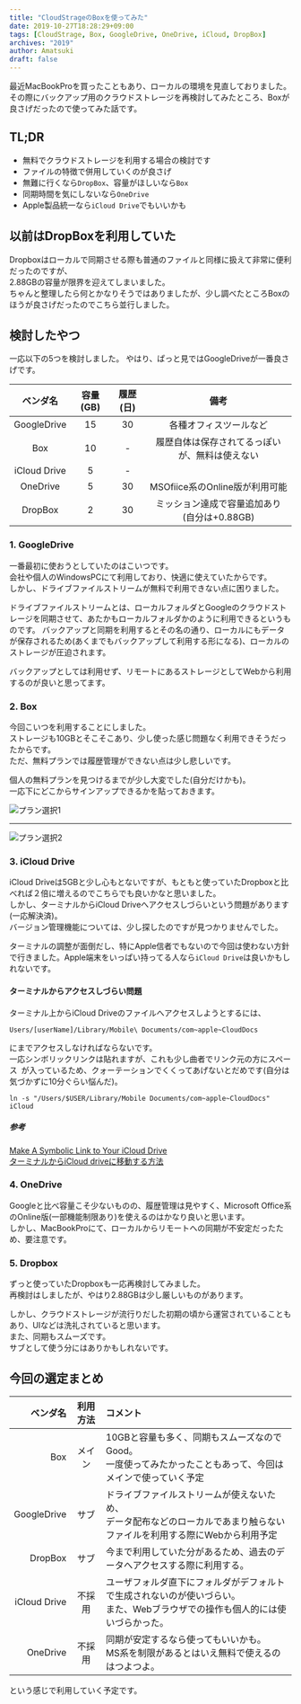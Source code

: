 ```yaml
---
title: "CloudStrageのBoxを使ってみた"
date: 2019-10-27T18:28:29+09:00
tags: [CloudStrage, Box, GoogleDrive, OneDrive, iCloud, DropBox]
archives: "2019"
author: Amatsuki
draft: false
---
```

最近MacBookProを買ったこともあり、ローカルの環境を見直しておりました。  
その際にバックアップ用のクラウドストレージを再検討してみたところ、Boxが良さげだったので使ってみた話です。

## TL;DR
- 無料でクラウドストレージを利用する場合の検討です
- ファイルの特徴で併用していくのが良さげ
- 無難に行くなら`DropBox`、容量がほしいなら`Box`
- 同期時間を気にしないなら`OneDrive`
- Apple製品統一なら`iCloud Drive`でもいいかも

## 以前はDropBoxを利用していた
Dropboxはローカルで同期させる際も普通のファイルと同様に扱えて非常に便利だったのですが、  
2.88GBの容量が限界を迎えてしまいました。  
ちゃんと整理したら何とかなりそうではありましたが、少し調べたところBoxのほうが良さげだったのでこちら並行しました。

## 検討したやつ
一応以下の5つを検討しました。
やはり、ぱっと見ではGoogleDriveが一番良さげです。

| ベンダ名 | 容量(GB) | 履歴(日) | 備考 |
| :---: | :---: | :---: | :---: |
|  GoogleDrive | 15 | 30 | 各種オフィスツールなど |
|  Box | 10 | - | 履歴自体は保存されてるっぽいが、無料は使えない |
|  iCloud Drive | 5 | - | |
|  OneDrive | 5 | 30 | MSOfiice系のOnline版が利用可能 |
|  DropBox | 2 | 30 | ミッション達成で容量追加あり(自分は+0.88GB) |

### 1. GoogleDrive
一番最初に使おうとしていたのはこいつです。  
会社や個人のWindowsPCにて利用しており、快適に使えていたからです。  
しかし、ドライブファイルストリームが無料で利用できない点に困りました。  

ドライブファイルストリームとは、ローカルフォルダとGoogleのクラウドストレージを同期させて、あたかもローカルフォルダかのように利用できるというものです。
バックアップと同期を利用するとその名の通り、ローカルにもデータが保存されるため(あくまでもバックアップして利用する形になる)、ローカルのストレージが圧迫されます。

バックアップとしては利用せず、リモートにあるストレージとしてWebから利用するのが良いと思ってます。

### 2. Box
今回こいつを利用することにしました。  
ストレージも10GBとそこそこあり、少し使った感じ問題なく利用できそうだったからです。  
ただ、無料プランでは履歴管理ができない点は少し悲しいです。  

個人の無料プランを見つけるまでが少し大変でした(自分だけかも)。  
一応下にどこからサインアップできるかを貼っておきます。  


![プラン選択1](/resources/tried-to-use-box/box-pricing-page1.png)

---
![プラン選択2](/resources/tried-to-use-box/box-pricing-page2.png)


### 3. iCloud Drive
iCloud Driveは5GBと少し心もとないですが、もともと使っていたDropboxと比べれば２倍に増えるのでこちらでも良いかなと思いました。  
しかし、ターミナルからiCloud Driveへアクセスしづらいという問題があります(一応解決済)。  
バージョン管理機能については、少し探したのですが見つかりませんでした。

ターミナルの調整が面倒だし、特にApple信者でもないので今回は使わない方針で行きました。Apple端末をいっぱい持ってる人なら`iCloud Drive`は良いかもしれないです。

#### ターミナルからアクセスしづらい問題
ターミナル上からiCloud Driveのファイルへアクセスしようとするには、  
```
Users/[userName]/Library/Mobile\ Documents/com~apple~CloudDocs
```  
にまでアクセスしなければならないです。  
一応シンボリックリンクは貼れますが、これも少し曲者でリンク元の方にスペース` `が入っているため、クォーテーションでくくってあげないとだめです(自分は気づかずに10分ぐらい悩んだ)。  
```
ln -s "/Users/$USER/Library/Mobile Documents/com~apple~CloudDocs" iCloud
```

##### 参考
[Make A Symbolic Link to Your iCloud Drive](https://levlaz.org/make-a-symbolic-link-to-your-icloud-drive/)  
[ターミナルからiCloud driveに移動する方法](https://qiita.com/mom0tomo/items/aba245bcd4ce07e9a48f)

### 4. OneDrive
Googleと比べ容量こそ少ないものの、履歴管理は見やすく、Microsoft Office系のOnline版(一部機能制限あり)を使えるのはかなり良いと思います。  
しかし、MacBookProにて、ローカルからリモートへの同期が不安定だったため、要注意です。

### 5. Dropbox
ずっと使っていたDropboxも一応再検討してみました。  
再検討はしましたが、やはり2.88GBは少し厳しいものがあります。

しかし、クラウドストレージが流行りだした初期の頃から運営されていることもあり、UIなどは洗礼されていると思います。  
また、同期もスムーズです。  
サブとして使う分にはありかもしれないです。

## 今回の選定まとめ
|  ベンダ名 | 利用方法 | コメント |
| ---: | :---: | :--- |
|  Box | メイン | 10GBと容量も多く、同期もスムーズなのでGood。<br/>一度使ってみたかったこともあって、今回はメインで使っていく予定 |
|  GoogleDrive | サブ | ドライブファイルストリームが使えないため、<br/>データ配布などのローカルであまり触らないファイルを利用する際にWebから利用予定 |
|  DropBox | サブ | 今まで利用していた分があるため、過去のデータへアクセスする際に利用する。|
|  iCloud Drive | 不採用 | ユーザフォルダ直下にフォルダがデフォルトで生成されないのが使いづらい。<br/>また、Webブラウザでの操作も個人的には使いづらかった。 |
|  OneDrive | 不採用 | 同期が安定するなら使ってもいいかも。<br/>MS系を制限があるとはいえ無料で使えるのはつよつよ。 |

という感じで利用していく予定です。